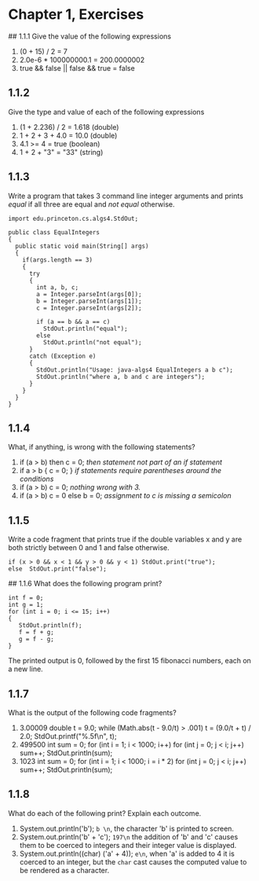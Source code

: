 # Chapter 1, Exercises

## 1.1.1
Give the value of the following expressions
1. (0 + 15) / 2 = 7
2. 2.0e-6 * 100000000.1 = 200.0000002
3. true && false || false && true = false

## 1.1.2
Give the type and value of each of the following expressions
1. (1 + 2.236) / 2 = 1.618 (double)
2. 1 + 2 + 3 + 4.0 = 10.0 (double)
3. 4.1 >= 4 = true (boolean)
4. 1 + 2 + "3" = "33" (string)

## 1.1.3
Write a program that takes 3 command line integer arguments and prints *equal* if
all three are equal and *not equal* otherwise.

    import edu.princeton.cs.algs4.StdOut;

    public class EqualIntegers
    {
      public static void main(String[] args)
      {
        if(args.length == 3)
        {
          try
          {
            int a, b, c;
            a = Integer.parseInt(args[0]);
            b = Integer.parseInt(args[1]);
            c = Integer.parseInt(args[2]);

            if (a == b && a == c)
              StdOut.println("equal");
            else
              StdOut.println("not equal");
          }
          catch (Exception e)
          {
            StdOut.println("Usage: java-algs4 EqualIntegers a b c");
            StdOut.println("where a, b and c are integers");
          }
        }
      }
    }

## 1.1.4
What, if anything, is wrong with the following statements?
1. if (a > b) then c = 0; *then statement not part of an if statement*
2. if a > b { c = 0; } *if statements require parentheses around the conditions*
3. if (a > b) c = 0;  *nothing wrong with 3.*
4. if (a > b) c = 0 else b = 0; *assignment to c is missing a semicolon*

## 1.1.5
Write a code fragment that prints true if the double variables x and y are both
strictly between 0 and 1 and false otherwise.

    if (x > 0 && x < 1 && y > 0 && y < 1) StdOut.print("true");
    else  StdOut.print("false");

## 1.1.6
What does the following program print?

    int f = 0;
    int g = 1;
    for (int i = 0; i <= 15; i++)
    {
       StdOut.println(f);
       f = f + g;
       g = f - g;
    }

The printed output is 0, followed by the first 15 fibonacci numbers, each on a new line.

## 1.1.7
What is the output of the following code fragments?
1. 3.00009
    double t = 9.0;
    while (Math.abs(t - 9.0/t) > .001)
      t = (9.0/t + t) / 2.0;
    StdOut.printf("%.5f\n", t);
2. 499500
    int sum = 0;
    for (int i = 1; i < 1000; i++)
      for (int j = 0; j < i; j++)
        sum++;
    StdOut.println(sum);
3. 1023
    int sum = 0;
    for (int i = 1; i < 1000; i = i * 2)
      for (int j = 0; j < i; j++)
        sum++;
    StdOut.println(sum);

## 1.1.8
What do each of the following print? Explain each outcome.
1. System.out.println('b'); `b \n`, the character 'b' is printed to screen.
2. System.out.println('b' + 'c'); `197\n` the addition of 'b' and 'c' causes them to be coerced to integers and their integer value is displayed.
3. System.out.println((char) ('a' + 4)); `e\n`, when 'a' is added to 4 it is coerced to an integer, but the `char` cast causes the computed value to be rendered as a character.
